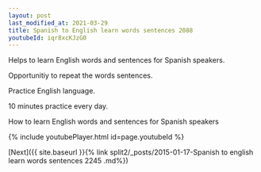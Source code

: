 ```yaml
---
layout: post
last_modified_at: 2021-03-29
title: Spanish to English learn words sentences 2088 
youtubeId: iqr8xcKJzG0
---
```

 
 
Helps to learn English words and sentences for Spanish speakers.

Opportunitiy to repeat the words sentences. 

Practice English language. 
 
10 minutes practice every day. 
 
How to learn English words and sentences for Spanish speakers 
 
{% include youtubePlayer.html id=page.youtubeId %}
 
 
[Next]({{ site.baseurl }}{% link  split2/_posts/2015-01-17-Spanish to english learn words sentences 2245 .md%})
 
